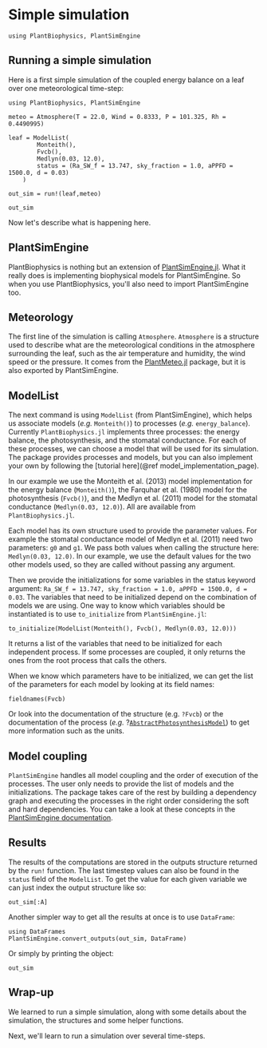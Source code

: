 # Simple simulation

```@setup usepkg
using PlantBiophysics, PlantSimEngine
```

## Running a simple simulation

Here is a first simple simulation of the coupled energy balance on a leaf over one meteorological time-step:

```@example usepkg
using PlantBiophysics, PlantSimEngine

meteo = Atmosphere(T = 22.0, Wind = 0.8333, P = 101.325, Rh = 0.4490995)

leaf = ModelList(
        Monteith(),
        Fvcb(),
        Medlyn(0.03, 12.0),
        status = (Ra_SW_f = 13.747, sky_fraction = 1.0, aPPFD = 1500.0, d = 0.03)
    )

out_sim = run!(leaf,meteo)

out_sim
```

Now let's describe what is happening here.

## PlantSimEngine

PlantBiophysics is nothing but an extension of [PlantSimEngine.jl](https://virtualplantlab.github.io/PlantSimEngine.jl). What it really does is implementing biophysical models for PlantSimEngine. So when you use PlantBiophysics, you'll also need to import PlantSimEngine too.

## Meteorology

The first line of the simulation is calling `Atmosphere`. `Atmosphere` is a structure used to describe what are the meteorological conditions in the atmosphere surrounding the leaf, such as the air temperature and humidity, the wind speed or the pressure. It comes from the [PlantMeteo.jl](https://palmstudio.github.io/PlantMeteo.jl/stable/) package, but it is also exported by PlantSimEngine.

## ModelList

The next command is using `ModelList` (from PlantSimEngine), which helps us associate models (*e.g.* `Monteith()`) to processes (*e.g.* `energy_balance`). Currently `PlantBiophysics.jl` implements three processes: the energy balance, the photosynthesis, and the stomatal conductance. For each of these processes, we can choose a model that will be used for its simulation. The package provides processes and models, but you can also implement your own by following the [tutorial here](@ref model_implementation_page).

In our example we use the Monteith et al. (2013) model implementation for the energy balance (`Monteith()`), the Farquhar et al. (1980) model for the photosynthesis (`Fvcb()`), and the Medlyn et al. (2011) model for the stomatal conductance (`Medlyn(0.03, 12.0)`). All are available from `PlantBiophysics.jl`.

Each model has its own structure used to provide the parameter values. For example the stomatal conductance model of Medlyn et al. (2011) need two parameters: `g0` and `g1`. We pass both values when calling the structure here: `Medlyn(0.03, 12.0)`. In our example, we use the default values for the two other models used, so they are called without passing any argument.

Then we provide the initializations for some variables in the status keyword argument: `Ra_SW_f = 13.747, sky_fraction = 1.0, aPPFD = 1500.0, d = 0.03`. The variables that need to be initialized depend on the combination of models we are using. One way to know which variables should be instantiated is to use `to_initialize` from `PlantSimEngine.jl`:

```@example usepkg
to_initialize(ModelList(Monteith(), Fvcb(), Medlyn(0.03, 12.0)))
```

It returns a list of the variables that need to be initialized for each independent process. If some processes are coupled, it only returns the ones from the root process that calls the others.

When we know which parameters have to be initialized, we can get the list of the parameters for each model by looking at its field names:

```@example usepkg
fieldnames(Fvcb)
```

Or look into the documentation of the structure (e.g. `?Fvcb`) or the documentation of the process (*e.g.* ?[`AbstractPhotosynthesisModel`](@ref)) to get more information such as the units.

## Model coupling

`PlantSimEngine` handles all model coupling and the order of execution of the processes. The user only needs to provide the list of models and the initializations. The package takes care of the rest by building a dependency graph and executing the processes in the right order considering the soft and hard dependencies. You can take a look at these concepts in the [PlantSimEngine documentation](https://virtualplantlab.github.io/PlantSimEngine.jl/stable/model_execution/).

## Results

The results of the computations are stored in the outputs structure returned by the `run!` function. The last timestep values can also be found in the `status` field of the `ModelList`. To get the value for each given variable we can just index the output structure like so:

```@example usepkg
out_sim[:A]
```

Another simpler way to get all the results at once is to use `DataFrame`:

```@example usepkg
using DataFrames
PlantSimEngine.convert_outputs(out_sim, DataFrame)
```

Or simply by printing the object:

```@example usepkg
out_sim
```

## Wrap-up

We learned to run a simple simulation, along with some details about the simulation, the structures and some helper functions.

Next, we'll learn to run a simulation over several time-steps.
